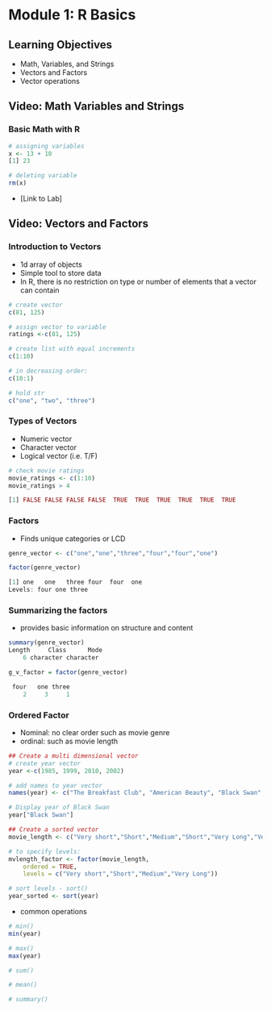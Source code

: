 # Module 1: R Basics
## Learning Objectives
* Math, Variables, and Strings
* Vectors and Factors
* Vector operations
## Video: Math Variables and Strings
### Basic Math with R
```R
# assigning variables
x <- 13 + 10
[1] 23

# deleting variable
rm(x)
```
* [Link to Lab]
## Video: Vectors and Factors
### Introduction to Vectors
* 1d array of objects
* Simple tool to store data
* In R, there is no restriction on type or number of elements that a vector can contain

```R
# create vector
c(81, 125)

# assign vector to variable
ratings <-c(81, 125)

# create list with equal increments
c(1:10)

# in decreasing order:
c(10:1)

# hold str
c("one", "two", "three")
```
### Types of Vectors
* Numeric vector
* Character vector
* Logical vector (i.e. T/F)

```R
# check movie ratings
movie_ratings <- c(1:10)
movie_ratings > 4

[1] FALSE FALSE FALSE FALSE  TRUE  TRUE  TRUE  TRUE  TRUE  TRUE
```
### Factors
* Finds unique categories or LCD
```R
genre_vector <- c("one","one","three","four","four","one")

factor(genre_vector)

[1] one   one   three four  four  one
Levels: four one three
```
### Summarizing the factors
* provides basic information on structure and content
```R
summary(genre_vector)
Length     Class      Mode
    6 character character

g_v_factor = factor(genre_vector)

 four   one three
    2     3     1
```
### Ordered Factor
* Nominal: no clear order such as movie genre
* ordinal: such as movie length

```R
## Create a multi dimensional vector
# create year vector
year <-c(1985, 1999, 2010, 2002)

# add names to year vector
names(year) <- c("The Breakfast Club", "American Beauty", "Black Swan", "Chicago")

# Display year of Black Swan
year["Black Swan"]
```

```R
## Create a sorted vector
movie_length <- c("Very short","Short","Medium","Short","Very Long","Very short","Very short")

# to specify levels:
mvlength_factor <- factor(movie_length,
    ordered = TRUE,
    levels = c("Very short","Short","Medium","Very Long"))

# sort levels - sort()
year_sorted <- sort(year)
```
* common operations
```R
# min()
min(year)

# max()
max(year)

# sum()

# mean()

# summary()
```